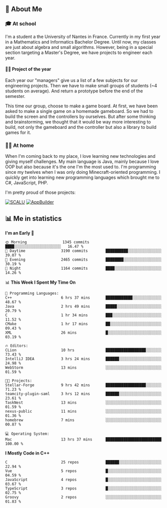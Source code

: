 ## 👀 About Me

### 🎓 At school

I'm a student a the University of Nantes in France. Currently in my first year in a Mathematics and Informatics Bachelor Degree. Until now, my classes are just about algebra and small algorithms. However, being in a special section targeting a Master's Degree, we have projects to engineer each year. 

#### 🔧🔬 Project of the year

Each year our "managers" give us a list of a few subjects for our engineering projects. Then we have to make small groups of students (~4 students on average). And return a prototype before the end of the semester.

This time our group, choose to make a game board. At first, we have been asked to make a single game on a homemade gameboard. So we had to build the screen and the controllers by ourselves. 
But after some thinking and brainstorming, we thought that it would be way more interesting to build, not only the gameboard and the controller but also a library to build games for it.

### 👨‍💻 At home

When I'm coming back to my place, I love learning new technologies and giving myself challenges. My main language is Java, mainly because I love OOP but also because it's the one I'm the most used to. I'm programming since my twelves when I was only doing Minecraft-oriented programming.  I quickly get into learning new programming languages which brought me to C#, JavaScript, PHP. 

I'm pretty proud of those projects:

[![SCALU](https://github-readme-stats.vercel.app/api/pin?username=renardfute&repo=SCALU)](https://github.com/renardfute/scalu)
[![AppBuilder](https://github-readme-stats.vercel.app/api/pin?username=pulsedev2&repo=AppBuilder)](https://github.com/pulsedev2/AppBuilder)

## 📊 Me in statistics
<!--START_SECTION:waka-->
**I'm an Early 🐤** 

```text
🌞 Morning                1345 commits        ████░░░░░░░░░░░░░░░░░░░░░   16.47 % 
🌆 Daytime                3190 commits        ██████████░░░░░░░░░░░░░░░   39.07 % 
🌃 Evening                2465 commits        ████████░░░░░░░░░░░░░░░░░   30.19 % 
🌙 Night                  1164 commits        ████░░░░░░░░░░░░░░░░░░░░░   14.26 % 
```


📊 **This Week I Spent My Time On** 

```text
💬 Programming Languages: 
C++                      6 hrs 37 mins       ████████████░░░░░░░░░░░░░   48.67 % 
Java                     2 hrs 49 mins       █████░░░░░░░░░░░░░░░░░░░░   20.79 % 
C                        1 hr 34 mins        ███░░░░░░░░░░░░░░░░░░░░░░   11.52 % 
CMake                    1 hr 17 mins        ██░░░░░░░░░░░░░░░░░░░░░░░   09.43 % 
XML                      26 mins             █░░░░░░░░░░░░░░░░░░░░░░░░   03.19 % 

🔥 Editors: 
CLion                    10 hrs              ██████████████████░░░░░░░   73.43 % 
IntelliJ IDEA            3 hrs 24 mins       ██████░░░░░░░░░░░░░░░░░░░   24.98 % 
WebStorm                 13 mins             ░░░░░░░░░░░░░░░░░░░░░░░░░   01.59 % 

🐱‍💻 Projects: 
Stellar-Forge            9 hrs 42 mins       ██████████████████░░░░░░░   71.23 % 
teamcity-plugin-saml     3 hrs 12 mins       ██████░░░░░░░░░░░░░░░░░░░   23.61 % 
TaskNest                 13 mins             ░░░░░░░░░░░░░░░░░░░░░░░░░   01.59 % 
nexus-public             11 mins             ░░░░░░░░░░░░░░░░░░░░░░░░░   01.36 % 
homebrew                 7 mins              ░░░░░░░░░░░░░░░░░░░░░░░░░   00.87 % 

💻 Operating System: 
Mac                      13 hrs 37 mins      █████████████████████████   100.00 % 
```

**I Mostly Code in C++** 

```text
C                        25 repos            ██████░░░░░░░░░░░░░░░░░░░   22.94 % 
Vue                      5 repos             █░░░░░░░░░░░░░░░░░░░░░░░░   04.59 % 
JavaScript               4 repos             █░░░░░░░░░░░░░░░░░░░░░░░░   03.67 % 
TypeScript               3 repos             █░░░░░░░░░░░░░░░░░░░░░░░░   02.75 % 
Groovy                   2 repos             ░░░░░░░░░░░░░░░░░░░░░░░░░   01.83 % 
```




<!--END_SECTION:waka-->
